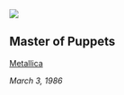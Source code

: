 <html>
<img src="http://loudwire.com/files/2011/09/Master-of-Puppets4.jpg"/>
<h2> Master of Puppets</h2>
<a href="https://metallica.com/"target="blank">Metallica</a>

<i>March 3, 1986</i>
